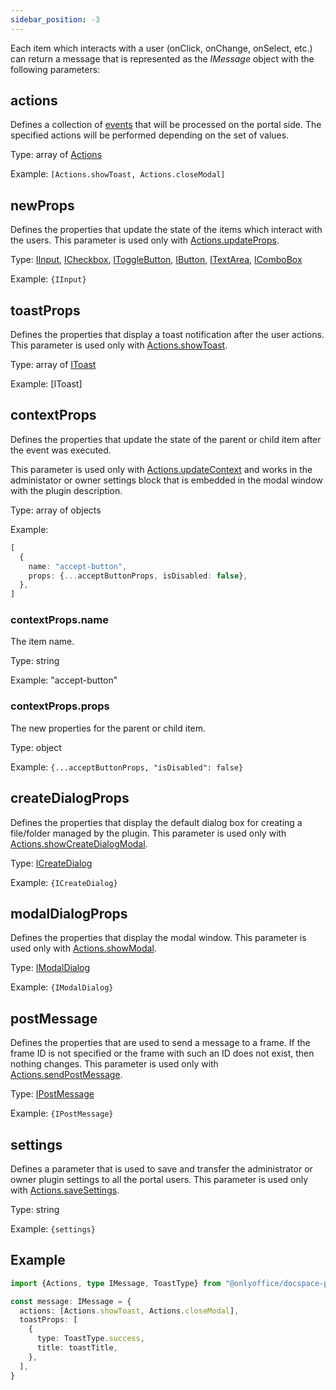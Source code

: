 ```yaml
---
sidebar_position: -3
---
```


Each item which interacts with a user (onClick, onChange, onSelect, etc.) can return a message that is represented as the *IMessage* object with the following parameters:

## actions

Defines a collection of [events](./Events.md) that will be processed on the portal side. The specified actions will be performed depending on the set of values.

Type: array of [Actions](https://github.com/ONLYOFFICE/docspace-plugin-sdk/blob/master/src/enums/Actions.ts)

Example: `[Actions.showToast, Actions.closeModal]`

## newProps

Defines the properties that update the state of the items which interact with the users. This parameter is used only with [Actions.updateProps](./Events.md#updateprops).

Type: [IInput](./Plugin%20Components/Input.md), [ICheckbox](./Plugin%20Components/Checkbox.md), [IToggleButton](./Plugin%20Components/ToggleButton.md), [IButton](./Plugin%20Components/Button.md), [ITextArea](./Plugin%20Components/TextArea.md), [IComboBox](./Plugin%20Components/ComboBox.md)

Example: `{IInput}`

## toastProps

Defines the properties that display a toast notification after the user actions. This parameter is used only with [Actions.showToast](./Events.md#showtoast).

Type: array of [IToast](./Plugin%20Components/Toast.md)

Example: \[IToast]

## contextProps

Defines the properties that update the state of the parent or child item after the event was executed.

This parameter is used only with [Actions.updateContext](./Events.md#updatecontext) and works in the administator or owner settings block that is embedded in the modal window with the plugin description.

Type: array of objects

Example:

``` ts
[
  {
    name: "accept-button",
    props: {...acceptButtonProps, isDisabled: false},
  },
]
```

### contextProps.name

The item name.

Type: string

Example: "accept-button"

### contextProps.props

The new properties for the parent or child item.

Type: object

Example: `{...acceptButtonProps, "isDisabled": false}`

## createDialogProps

Defines the properties that display the default dialog box for creating a file/folder managed by the plugin. This parameter is used only with [Actions.showCreateDialogModal](./Events.md#showcreatedialogmodal).

Type: [ICreateDialog](./Plugin%20Components/CreateDialog.md)

Example: `{ICreateDialog}`

## modalDialogProps

Defines the properties that display the modal window. This parameter is used only with [Actions.showModal](./Events.md#showmodal).

Type: [IModalDialog](./Plugin%20Components/ModalDialog.md)

Example: `{IModalDialog}`

## postMessage

Defines the properties that are used to send a message to a frame. If the frame ID is not specified or the frame with such an ID does not exist, then nothing changes. This parameter is used only with [Actions.sendPostMessage](./Events.md#sendpostmessage).

Type: [IPostMessage](https://github.com/ONLYOFFICE/docspace-plugin-sdk/blob/master/src/interfaces/utils/index.ts)

Example: `{IPostMessage}`

## settings

Defines a parameter that is used to save and transfer the administrator or owner plugin settings to all the portal users. This parameter is used only with [Actions.saveSettings](./Events.md#savesettings).

Type: string

Example: `{settings}`

## Example

``` ts
import {Actions, type IMessage, ToastType} from "@onlyoffice/docspace-plugin-sdk"

const message: IMessage = {
  actions: [Actions.showToast, Actions.closeModal],
  toastProps: [
    {
      type: ToastType.success,
      title: toastTitle,
    },
  ],
}
```
